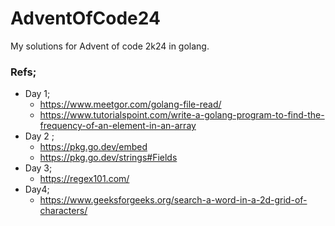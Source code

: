 # AdventOfCode24
My solutions for Advent of code 2k24 in golang.

### Refs;

- Day 1;
    - https://www.meetgor.com/golang-file-read/
    - https://www.tutorialspoint.com/write-a-golang-program-to-find-the-frequency-of-an-element-in-an-array
- Day 2 ;
    - https://pkg.go.dev/embed
    - https://pkg.go.dev/strings#Fields
- Day 3;
    - https://regex101.com/
- Day4;
    - https://www.geeksforgeeks.org/search-a-word-in-a-2d-grid-of-characters/